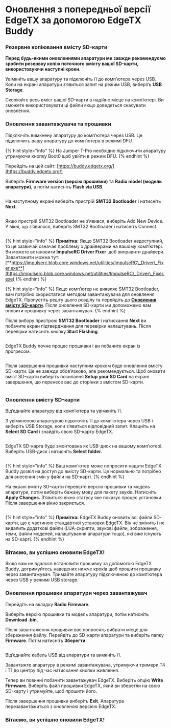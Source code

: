 # Оновлення з попередньої версії EdgeTX за допомогою EdgeTX Buddy

### Резервне копіювання вмісту SD-карти

**Перед будь-якими оновленнями апаратури ми завжди рекомендуємо зробити резервну копію поточного вмісту вашої SD-карти, використовуючи наступні кроки.**&#x20;

Увімкніть вашу апаратуру та підключіть її до комп’ютера через USB. Коли на екрані апаратури з’явиться запит на режим USB, виберіть **USB Storage**.&#x20;

Скопіюйте весь вміст вашої SD-карти в надійне місце на комп’ютері. Ви зможете використовувати ці файли якщо доведеться скасувати оновлення.

### Оновлення завантажувача та прошивки

Підключіть вимкнену апаратуру до комп’ютера через USB. Це підключить вашу апаратуру до комп’ютера в режимі DFU.

{% hint style="info" %}
На Jumper T-Pro необхідно підключити апаратуру утримуючи кнопку Boot0 щоб увійти в режим DFU.
{% endhint %}

Перейдіть на цей сайт: [https://buddy.edgetx.org/](https://buddy.edgetx.org/)

Виберіть **Firmware version (версію прошивки)** та **Radio model (модель апаратури)**, а потім натисніть **Flash via USB**.

<figure><img src="../.gitbook/assets/update2.png" alt=""><figcaption></figcaption></figure>

На наступному екрані виберіть пристрій **SMT32 Bootloader** і натисніть **Next**.

<figure><img src="../.gitbook/assets/update3.png" alt=""><figcaption></figcaption></figure>



Якщо пристрій SMT32 Bootloader не з’явився, виберіть Add New Device. У вікні, що з’явилося, виберіть SMT32 Bootloader і натисніть Connect.

<figure><img src="../.gitbook/assets/update4.png" alt=""><figcaption></figcaption></figure>

{% hint style="info" %}
**Примітка:** Якщо SMT32 Bootloader недоступний, то це зазвичай означає проблему з драйверами на вашому комп’ютері. Ви можете встановити **ImpulseRC Driver Fixer** щоб виправити драйвери. Завантажити можна тут: [**https://impulserc.blob.core.windows.net/utilities/ImpulseRC\_Driver\_Fixer.exe**](https://impulserc.blob.core.windows.net/utilities/ImpulseRC\_Driver\_Fixer.exe)
{% endhint %}

{% hint style="info" %}
Якщо комп’ютер не виявляє SMT32 Bootloader, вам потрібно скористатися методом завантажувача для оновлення EdgeTX. Пропустіть решту цього розділу та перейдіть до [**Оновлення вмісту SD-карти**](update-from-opentx-to-edgetx-1.md#update-sd-card-contents). Після оновлення SD-карти ми допоможемо вам оновити прошивку через завантажувач.
{% endhint %}

Після вибору пристрою **SMT32 Bootloader** і натискання **Next** ви побачите екран підтвердження для перевірки налаштувань. Після перевірки натисніть кнопку **Start Flashing**.

<figure><img src="../.gitbook/assets/update5.png" alt=""><figcaption></figcaption></figure>

EdgeTX Buddy почне процес прошивки і ви побачите екран із прогресом.

<figure><img src="../.gitbook/assets/update6.png" alt=""><figcaption></figcaption></figure>

Після завершення прошивки наступним кроком буде оновлення вмісту SD-карти. Це не завжди обов’язково, але рекомендується. Щоб оновити вміст SD-карти виберіть посилання **Setup your SD Card** на екрані завершення, що перенесе вас до сторінки з вмістом SD-карти.&#x20;

<figure><img src="../.gitbook/assets/update7.png" alt=""><figcaption></figcaption></figure>

### Оновлення вмісту SD-карти

Від’єднайте апаратуру від комп’ютера та увімкніть її.&#x20;

З увімкненою апаратурою підключіть її до комп’ютера через USB і виберіть USB Storage, коли з’явиться відповідний запит. Клацніть на **Select SD Card** і знайдіть свою SD-карту EdgeTX.&#x20;

<figure><img src="../.gitbook/assets/update8.png" alt=""><figcaption></figcaption></figure>

EdgeTX SD-карта буде змонтована як USB-диск на вашому комп’ютері. Виберіть USB-диск і натисніть **Select folder.**

<figure><img src="../.gitbook/assets/update9.png" alt=""><figcaption></figcaption></figure>

{% hint style="info" %}
Ваш комп’ютер може попросити надати EdgeTX Buddy дозвіл на доступ до вмісту SD-карти. Це нормально та потрібно для внесення змін у файли на SD-карті.
{% endhint %}

На екрані вмісту SD-карти перевірте версію прошивки та модель апаратури, потім виберіть бажану мову для пакету звуків. Натисніть **Apply Changes.** З’явиться вікно статусу яке показує процес установки. Після завершення вікно закриється.

<figure><img src="../.gitbook/assets/update10.png" alt=""><figcaption></figcaption></figure>

{% hint style="info" %}
**Примітка:** EdgeTX Buddy оновить всі файли SD-карти, що є частиною стандартної установки EdgeTX. Він не змінить і не видалить додаткові файли (LUA-скрипти, звукові файли, зображення, теми, файли моделей, налаштування апаратури тощо), які вже існують на SD-карті.&#x20;
{% endhint %}

### Вітаємо, ви успішно оновили EdgeTX!

Якщо вам не вдалося встановити прошивку за допомогою EdgeTX Buddy, дотримуйтесь наведених нижче кроків щоб прошити прошивку через завантажувач. Тримайте апаратуру підключеною до комп’ютера через USB у режимі USB storage.

### Оновлення прошивки апаратури через завантажувач

Перейдіть на вкладку **Radio Firmware.**

Виберіть версію прошивки та модель апаратури, потім натисніть **Download .bin**.

Після завантаження прошивки вас попросять вибрати місце для збереження файлу. Перейдіть до SD-карти апаратури та виберіть папку **Firmware**. Потім натисніть **Зберегти**.&#x20;

<figure><img src="../.gitbook/assets/update15.png" alt=""><figcaption></figcaption></figure>

Від’єднайте кабель USB від апаратури та вимкніть її.

Завантажте апаратуру в режимі завантажувача, утримуючи тримери T4 і T1 до центру під час натискання кнопки живлення.

Тепер ви повинні побачити завантажувач EdgeTX. Виберіть опцію **Write Firmware**. Виберіть файл прошивки EdgeTX, який ви зберегли на свою SD-карту і утримуйте, щоб прошити його.

Після завершення прошивки виберіть **Exit**. Апаратура перезавантажиться з оновленою версією EdgeTX.

### Вітаємо, ви успішно оновили EdgeTX!



